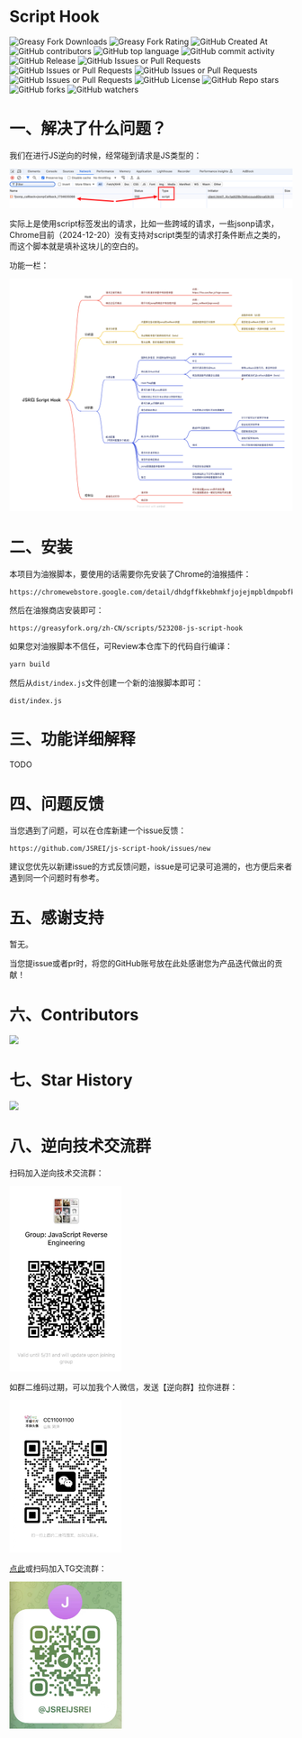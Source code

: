 # Script Hook

![Greasy Fork Downloads](https://img.shields.io/greasyfork/dt/523208)  ![Greasy Fork Rating](https://img.shields.io/greasyfork/rating-count/523208)  ![GitHub Created At](https://img.shields.io/github/created-at/JSREI/js-script-hook)  ![GitHub contributors](https://img.shields.io/github/contributors-anon/JSREI/js-script-hook)  ![GitHub top language](https://img.shields.io/github/languages/top/JSREI/js-script-hook)  ![GitHub commit activity](https://img.shields.io/github/commit-activity/t/JSREI/js-script-hook)  ![GitHub Release](https://img.shields.io/github/v/release/JSREI/js-script-hook)   ![GitHub Issues or Pull Requests](https://img.shields.io/github/issues/JSREI/js-script-hook)  ![GitHub Issues or Pull Requests](https://img.shields.io/github/issues-closed/JSREI/js-script-hook)  ![GitHub Issues or Pull Requests](https://img.shields.io/github/issues-pr/JSREI/js-script-hook)  ![GitHub Issues or Pull Requests](https://img.shields.io/github/issues-pr-closed/JSREI/js-script-hook)  ![GitHub License](https://img.shields.io/github/license/JSREI/js-script-hook)  ![GitHub Repo stars](https://img.shields.io/github/stars/JSREI/js-script-hook)  ![GitHub forks](https://img.shields.io/github/forks/JSREI/js-script-hook)  ![GitHub watchers](https://img.shields.io/github/watchers/JSREI/js-script-hook)  

# 一、解决了什么问题？

我们在进行JS逆向的时候，经常碰到请求是JS类型的：

![image-20250109023632545](./README.assets/image-20250109023632545.png)

实际上是使用script标签发出的请求，比如一些跨域的请求，一些jsonp请求，Chrome目前（2024-12-20）没有支持对script类型的请求打条件断点之类的，而这个脚本就是填补这块儿的空白的。

功能一栏：

![JSREI Script Hook](./README.assets/JSREI%20Script%20Hook.png)



# 二、安装

本项目为油猴脚本，要使用的话需要你先安装了Chrome的油猴插件：

```
https://chromewebstore.google.com/detail/dhdgffkkebhmkfjojejmpbldmpobfkfo
```

然后在油猴商店安装即可：

```
https://greasyfork.org/zh-CN/scripts/523208-js-script-hook
```

如果您对油猴脚本不信任，可Review本仓库下的代码自行编译：

```bash
yarn build
```

然后从`dist/index.js`文件创建一个新的油猴脚本即可：

```
dist/index.js
```

# 三、功能详细解释

TODO

# 四、问题反馈

 当您遇到了问题，可以在仓库新建一个issue反馈：

```
https://github.com/JSREI/js-script-hook/issues/new
```

建议您优先以新建issue的方式反馈问题，issue是可记录可追溯的，也方便后来者遇到同一个问题时有参考。


# 五、感谢支持 
暂无。

当您提issue或者pr时，将您的GitHub账号放在此处感谢您为产品迭代做出的贡献！

# 六、Contributors

<img src="https://contrib.nn.ci/api?repo=JSREI/js-script-hook" />

# 七、Star History

<img src="https://starchart.cc/JSREI/js-script-hook.svg" />

# 八、逆向技术交流群

扫码加入逆向技术交流群：

<img src="https://github.com/JSREI/.github/raw/main/profile/README.assets/image-20241016230653669.png" style="width: 200px">

如群二维码过期，可以加我个人微信，发送【逆向群】拉你进群：

<img src="https://github.com/JSREI/.github/raw/main/profile/README.assets/image-20231030132026541-7614065.png" style="width: 200px">

[点此](https://t.me/jsreijsrei)或扫码加入TG交流群：

<img src="https://github.com/JSREI/.github/raw/main/profile/README.assets/image-20241016231143315.png" style="width: 200px">





